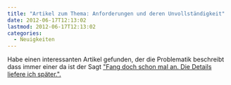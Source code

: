 ```yaml
---
title: "Artikel zum Thema: Anforderungen und deren Unvollständigkeit"
date: 2012-06-17T12:13:02
lastmod: 2012-06-17T12:13:02
categories:
  - Neuigkeiten
---
```

Habe einen interessanten Artikel gefunden, der die Problematik beschreibt dass immer einer da ist der Sagt <a href="http://www.nczonline.net/blog/2012/06/12/the-care-and-feeding-of-software-engineers-or-why-engineers-are-grumpy/"  title="http://www.nczonline.net/blog/2012/06/12/the-care-and-feeding-of-software-engineers-or-why-engineers-are-grumpy/">"Fang doch schon mal an. Die Details liefere ich später.".</a>
